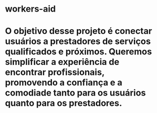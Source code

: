 # workers-aid

# <p>O objetivo desse projeto é conectar usuários a prestadores de serviços qualificados e próximos. Queremos simplificar a experiência de encontrar profissionais, promovendo a confiança e a comodiade tanto para os usuários quanto para os prestadores.</p>
